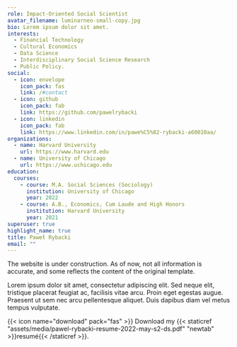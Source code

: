 ```yaml
---
role: Impact-Oriented Social Scientist
avatar_filename: luminarneo-small-copy.jpg
bio: Lorem ipsum dolor sit amet.
interests:
  - Financial Technology
  - Cultural Economics
  - Data Science
  - Interdisciplinary Social Science Research
  - Public Policy.
social:
  - icon: envelope
    icon_pack: fas
    link: /#contact
  - icon: github
    icon_pack: fab
    link: https://github.com/pawelrybacki
  - icon: linkedin
    icon_pack: fab
    link: https://www.linkedin.com/in/pawe%C5%82-rybacki-a60010aa/
organizations:
  - name: Harvard University
    url: https://www.harvard.edu
  - name: University of Chicago
    url: https://www.uchicago.edu
education:
  courses:
    - course: M.A. Social Sciences (Sociology)
      institution: University of Chicago
      year: 2022
    - course: A.B., Economics, Cum Laude and High Honors
      institution: Harvard University
      year: 2021
superuser: true
highlight_name: true
title: Paweł Rybacki
email: ""
---
```

The website is under construction. As of now, not all information is accurate, and some reflects the content of the original template.



Lorem ipsum dolor sit amet, consectetur adipiscing elit. Sed neque elit, tristique placerat feugiat ac, facilisis vitae arcu. Proin eget egestas augue. Praesent ut sem nec arcu pellentesque aliquet. Duis dapibus diam vel metus tempus vulputate.

{{< icon name="download" pack="fas" >}} Download my {{< staticref "assets/media/pawel-rybacki-resume-2022-may-s2-ds.pdf" "newtab" >}}resumé{{< /staticref >}}.